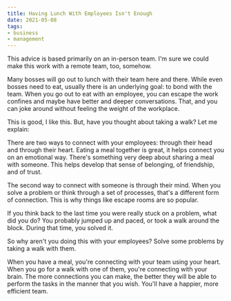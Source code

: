 ```yaml
---
title: Having Lunch With Employees Isn't Enough
date: 2021-05-08
tags:
- business
- management
---
```

This advice is based primarily on an in-person team. I'm sure we could make this work with a remote team, too, somehow.

<!--more-->

Many bosses will go out to lunch with their team here and there. While even bosses need to eat, usually there is an underlying goal: to bond with the team.  When you go out to eat with an employee, you can escape the work confines and maybe have better and deeper conversations.  That, and you can joke around without feeling the weight of the workplace.

This is good, I like this.  But, have you thought about taking a walk?  Let me explain:

There are two ways to connect with your employees: through their head and through their heart.  Eating a meal together is great, it helps connect you on an emotional way. There's something very deep about sharing a meal with someone.  This helps develop that sense of belonging, of friendship, and of trust.

The second way to connect with someone is through their mind. When you solve a problem or think through a set of processes, that's a different form of connection. This is why things like escape rooms are so popular.  

If you think back to the last time you were really stuck on a problem, what did you do? You probably jumped up and paced, or took a walk around the block. During that time, you solved it.

So why aren't you doing this with your employees?  Solve some problems by taking a walk with them.

When you have a meal, you're connecting with your team using your heart. When you go for a walk with one of them, you're connecting with your brain.  The more connections you can make, the better they will be able to perform the tasks in the manner that you wish. You'll have a happier, more efficient team.